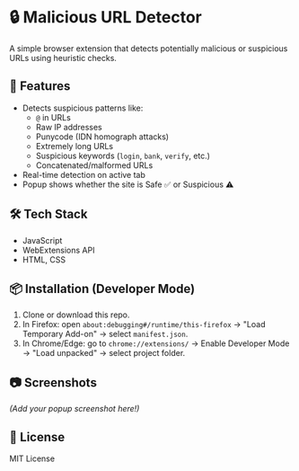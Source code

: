 # 🔒 Malicious URL Detector

A simple browser extension that detects potentially malicious or suspicious URLs using heuristic checks.

## 🚀 Features
- Detects suspicious patterns like:
  - `@` in URLs
  - Raw IP addresses
  - Punycode (IDN homograph attacks)
  - Extremely long URLs
  - Suspicious keywords (`login`, `bank`, `verify`, etc.)
  - Concatenated/malformed URLs
- Real-time detection on active tab
- Popup shows whether the site is Safe ✅ or Suspicious ⚠️

## 🛠️ Tech Stack
- JavaScript
- WebExtensions API
- HTML, CSS

## 📦 Installation (Developer Mode)
1. Clone or download this repo.
2. In Firefox: open `about:debugging#/runtime/this-firefox` → "Load Temporary Add-on" → select `manifest.json`.
3. In Chrome/Edge: go to `chrome://extensions/` → Enable Developer Mode → "Load unpacked" → select project folder.

## 📷 Screenshots
*(Add your popup screenshot here!)*

## 📄 License
MIT License
